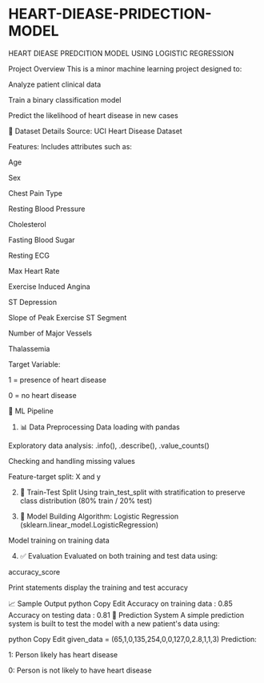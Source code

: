 # HEART-DIEASE-PRIDECTION-MODEL
HEART DIEASE PREDCITION MODEL USING LOGISTIC REGRESSION 


Project Overview
This is a minor machine learning project designed to:

Analyze patient clinical data

Train a binary classification model

Predict the likelihood of heart disease in new cases

📂 Dataset Details
Source: UCI Heart Disease Dataset

Features:
Includes attributes such as:

Age

Sex

Chest Pain Type

Resting Blood Pressure

Cholesterol

Fasting Blood Sugar

Resting ECG

Max Heart Rate

Exercise Induced Angina

ST Depression

Slope of Peak Exercise ST Segment

Number of Major Vessels

Thalassemia

Target Variable:

1 = presence of heart disease

0 = no heart disease

🧠 ML Pipeline
1. 📊 Data Preprocessing
Data loading with pandas

Exploratory data analysis: .info(), .describe(), .value_counts()

Checking and handling missing values

Feature-target split: X and y

2. 🔁 Train-Test Split
Using train_test_split with stratification to preserve class distribution (80% train / 20% test)

3. 🤖 Model Building
Algorithm: Logistic Regression (sklearn.linear_model.LogisticRegression)

Model training on training data

4. ✅ Evaluation
Evaluated on both training and test data using:

accuracy_score

Print statements display the training and test accuracy

📈 Sample Output
python
Copy
Edit
Accuracy on training data : 0.85
Accuracy on testing data  : 0.81
📡 Prediction System
A simple prediction system is built to test the model with a new patient's data using:

python
Copy
Edit
given_data = (65,1,0,135,254,0,0,127,0,2.8,1,1,3)
Prediction:

1: Person likely has heart disease

0: Person is not likely to have heart disease

